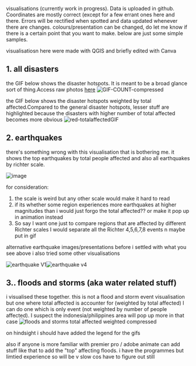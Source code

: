 visualisations
(currently work in progress). Data is uploaded in github. Coordinates are mostly correct (except for a few errant ones here and there. Errors will be rectified when spotted and data updated whenever there are changes.
colours/presentation can be changed, do let me know if there is a certain point that you want to make. below are just some simple samples.

visualisatiosn here were made with QGIS and briefly edited with Canva

## 1. all disasters
the GIF below shows the disaster hotspots. It is meant to be a broad glance sort of thing.Access raw photos [here](https://drive.google.com/drive/folders/14j89grYSqNNQG9kRjkZz8_eG-fVk5Rj8?usp=sharing)
![GIF-COUNT-compressed](https://user-images.githubusercontent.com/90077184/139650603-f65454da-6ca6-4c83-836d-e6936b5bbe2a.gif)


the GIF below shows the disaster hotspots weighted by total affected.Compared to the general disaster hotspots, lesser stuff are highlighted because the disasters with higher number of total affected becomes more obvious
![red-totalaffectedGIF](https://user-images.githubusercontent.com/90077184/139650498-4d6715e0-18d7-4c81-b188-58878eb80a5b.gif)


## 2. earthquakes
there's something wrong with this visualisation that is bothering me. it shows the top earthquakes by total people affected and also all earthquakes by richter scale.

![image](https://drive.google.com/uc?id=1MjnJeZ9byUz1GqwiKO3JK_9VcHotjEFp)

for consideration:
1. the scale is weird but any other scale would make it hard to read
2. if its whether some region experiences more earthquakes at higher magnitudes than i would just forgo the total affected?? or make it pop up in animation instead
3. So say I want one just to compare regions that are affected by different Richter scales I would separate all the Richter 4,5,6,7,8 events n maybe put in gif

alternative earthquake images/presentations
before i settled with what you see above i also tried some other visualisations

![earthquake V1](https://user-images.githubusercontent.com/90077184/139650748-9bc569c1-3db3-4c93-92a8-095389c12dae.jpg)![earthquake v4](https://user-images.githubusercontent.com/90077184/139650754-56987f11-ea4f-4586-a5f8-6a2c586b2017.jpg)



## 3.. floods and storms (aka water related stuff)
i visualised these together. this is not a flood and storm event visualisation but one where total affected is accounter for (weighted by total affected)
I can do one which is only event (not weighted by number of people affected). I suspect the indonesia/philippines area will pop up more in that case
![floods and storms total affected weighted compressed](https://user-images.githubusercontent.com/90077184/139651418-ebdab4d7-f512-498a-9280-da2b0959c6ea.gif)

on hindsight i should have added the legend for the gifs 

also if anyone is more familiar with premier pro / adobe animate can add stuff like that to add the "top" affecting floods. i have the programmes but limtied experience so will be v slow cos have to figure out still
